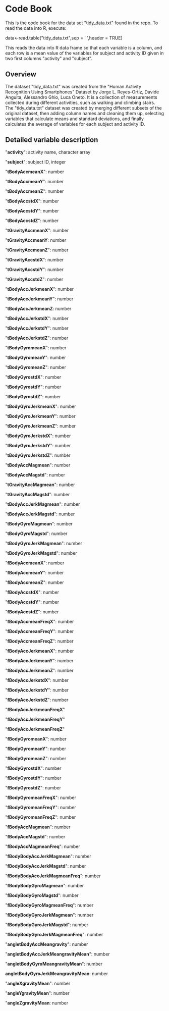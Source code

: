 <h1>Code Book</h1>
<p>This is the code book for the data set "tidy_data.txt" found in the repo. To read the data into R, execute:</p>
<p>data&lt;-read.table("tidy_data.txt",sep = ' ',header = TRUE)</p>
<p>This reads the data into R data frame so that each variable is a column, and each row is a mean value of the variables for subject and activity ID given in two first columns "activity" and "subject".</p>
<h2>Overview</h2>
<p>The dataset "tidy_data.txt" was created from the "Human Activity Recognition Using Smartphones" Dataset by Jorge L. Reyes-Ortiz, Davide Anguita, Alessandro Ghio, Luca Oneto. It is a collection of measurements collected during different activities, such as walking and climbing stairs. The "tidy_data.txt" dataset was created by merging different subsets of the original dataset, then adding column names and cleaning them up, selecting variables that calculate means and standard deviations, and finally calculates the average of variables for each subject and activity ID.</p>
<h2>Detailed variable description</h2>
<p>"<strong>activity</strong>": activity name, character array</p>
<p>"<strong>subject</strong>": subject ID, integer</p>
<p>"<strong>tBodyAccmeanX</strong>": number</p>
<p>"<strong>tBodyAccmeanY</strong>": number</p>
<p>"<strong>tBodyAccmeanZ</strong>": number</p>
<p>"<strong>tBodyAccstdX</strong>": number</p>
<p>"<strong>tBodyAccstdY</strong>": number</p>
<p>"<strong>tBodyAccstdZ</strong>": number</p>
<p>"<strong>tGravityAccmeanX</strong>": number</p>
<p>"<strong>tGravityAccmeanY</strong>: number</p>
<p>"<strong>tGravityAccmeanZ</strong>": number</p>
<p>"<strong>tGravityAccstdX</strong>": number</p>
<p>"<strong>tGravityAccstdY</strong>": number</p>
<p>"<strong>tGravityAccstdZ</strong>": number</p>
<p>"<strong>tBodyAccJerkmeanX</strong>": number</p>
<p>"<strong>tBodyAccJerkmeanY</strong>": number</p>
<p>"<strong>tBodyAccJerkmeanZ</strong>: number</p>
<p>"<strong>tBodyAccJerkstdX</strong>": number</p>
<p>"<strong>tBodyAccJerkstdY</strong>": number</p>
<p>"<strong>tBodyAccJerkstdZ</strong>": number</p>
<p>"<strong>tBodyGyromeanX</strong>": number</p>
<p>"<strong>tBodyGyromeanY</strong>": number</p>
<p>"<strong>tBodyGyromeanZ</strong>": number</p>
<p>"<strong>tBodyGyrostdX</strong>": number</p>
<p>"<strong>tBodyGyrostdY</strong>": number</p>
<p>"<strong>tBodyGyrostdZ</strong>": number</p>
<p>"<strong>tBodyGyroJerkmeanX</strong>": number</p>
<p>"<strong>tBodyGyroJerkmeanY</strong>": number</p>
<p>"<strong>tBodyGyroJerkmeanZ</strong>": number</p>
<p>"<strong>tBodyGyroJerkstdX</strong>": number</p>
<p>"<strong>tBodyGyroJerkstdY</strong>": number</p>
<p>"<strong>tBodyGyroJerkstdZ</strong>": number</p>
<p>"<strong>tBodyAccMagmean</strong>": number</p>
<p>"<strong>tBodyAccMagstd</strong>": number</p>
<p>"<strong>tGravityAccMagmean</strong>": number</p>
<p>"<strong>tGravityAccMagstd</strong>": number</p>
<p>"<strong>tBodyAccJerkMagmean</strong>": number</p>
<p>"<strong>tBodyAccJerkMagstd</strong>": number</p>
<p>"<strong>tBodyGyroMagmean</strong>": number</p>
<p>"<strong>tBodyGyroMagstd</strong>": number</p>
<p>"<strong>tBodyGyroJerkMagmean</strong>": number</p>
<p>"<strong>tBodyGyroJerkMagstd</strong>": number</p>
<p>"<strong>fBodyAccmeanX</strong>": number</p>
<p>"<strong>fBodyAccmeanY</strong>": number</p>
<p>"<strong>fBodyAccmeanZ</strong>": number</p>
<p>"<strong>fBodyAccstdX</strong>": number</p>
<p>"<strong>fBodyAccstdY</strong>": number</p>
<p>"<strong>fBodyAccstdZ</strong>": number</p>
<p>"<strong>fBodyAccmeanFreqX</strong>": number</p>
<p>"<strong>fBodyAccmeanFreqY</strong>": number</p>
<p>"<strong>fBodyAccmeanFreqZ</strong>": number</p>
<p>"<strong>fBodyAccJerkmeanX</strong>": number</p>
<p>"<strong>fBodyAccJerkmeanY</strong>": number</p>
<p>"<strong>fBodyAccJerkmeanZ</strong>": number</p>
<p>"<strong>fBodyAccJerkstdX</strong>": number</p>
<p>"<strong>fBodyAccJerkstdY</strong>": number</p>
<p>"<strong>fBodyAccJerkstdZ</strong>": number</p>
<p>"<strong>fBodyAccJerkmeanFreqX</strong>"</p>
<p>"<strong>fBodyAccJerkmeanFreqY</strong>"</p>
<p>"<strong>fBodyAccJerkmeanFreqZ</strong>"</p>
<p>"<strong>fBodyGyromeanX</strong>": number</p>
<p>"<strong>fBodyGyromeanY</strong>": number</p>
<p>"<strong>fBodyGyromeanZ</strong>": number</p>
<p>"<strong>fBodyGyrostdX</strong>": number</p>
<p>"<strong>fBodyGyrostdY</strong>": number</p>
<p>"<strong>fBodyGyrostdZ</strong>": number</p>
<p>"<strong>fBodyGyromeanFreqX</strong>": number</p>
<p>"<strong>fBodyGyromeanFreqY</strong>": number</p>
<p>"<strong>fBodyGyromeanFreqZ</strong>": number</p>
<p>"<strong>fBodyAccMagmean</strong>": number</p>
<p>"<strong>fBodyAccMagstd</strong>": number</p>
<p>"<strong>fBodyAccMagmeanFreq</strong>": number</p>
<p>"<strong>fBodyBodyAccJerkMagmean</strong>": number</p>
<p>"<strong>fBodyBodyAccJerkMagstd</strong>": number</p>
<p>"<strong>fBodyBodyAccJerkMagmeanFreq</strong>": number</p>
<p>"<strong>fBodyBodyGyroMagmean</strong>": number</p>
<p>"<strong>fBodyBodyGyroMagstd</strong>": number</p>
<p>"<strong>fBodyBodyGyroMagmeanFreq</strong>": number</p>
<p>"<strong>fBodyBodyGyroJerkMagmean</strong>": number</p>
<p>"<strong>fBodyBodyGyroJerkMagstd</strong>": number</p>
<p>"<strong>fBodyBodyGyroJerkMagmeanFreq</strong>": number</p>
<p>"<strong>angletBodyAccMeangravity</strong>": number</p>
<p>"<strong>angletBodyAccJerkMeangravityMean</strong>": number</p>
<p>"<strong>angletBodyGyroMeangravityMean</strong>": number</p>
<p><strong>angletBodyGyroJerkMeangravityMean</strong>: number</p>
<p>"<strong>angleXgravityMean</strong>": number</p>
<p>"<strong>angleYgravityMean</strong>": number</p>
<p>"<strong>angleZgravityMean</strong>: number</p>
